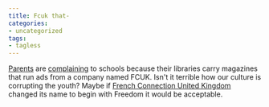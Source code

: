 ```yaml
---
title: Fcuk that-
categories:
- uncategorized
tags:
- tagless
---
```


[Parents][1] are [complaining][2] to schools because their libraries carry magazines that run ads from a company named FCUK.  Isn't it terrible how our culture is corrupting the youth?  Maybe if [French Connection United Kingdom][3] changed its name to begin with Freedom it would be acceptable.

   [1]: http://www.foxnews.com/story/0,2933,99303,00.html
   [2]: http://pub18.ezboard.com/fbalkanscrnagoramontenegroforum.showMessage?topicID=339.topic
   [3]: http://www.fcuk.com/
